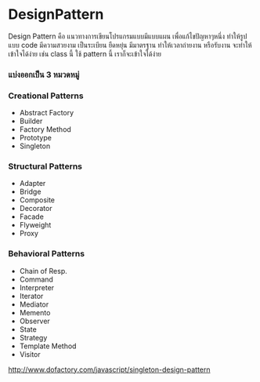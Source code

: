 # DesignPattern

Design Pattern คือ แนวทางการเขียนโปรแกรมแบบมีแบบแผน เพื่อแก้ไขปัญหาๆหนึ่ง ทำให้รูปแบบ code มีความสวยงาม เป็นระเบียน ยืดหยุ่น มีมาตรฐาน ทำให้เวลาถ่ายงาน หรือรับงาน จะทำให้เข้าใจได้ง่าย เช่น class นี้ ใช้ pattern นี้ เราก็จะเข้าใจได้ง่าย

### แบ่งออกเป็น 3 หมวดหมู่

### Creational Patterns
- Abstract Factory
- Builder
- Factory Method
- Prototype
- Singleton

### Structural Patterns
- Adapter
- Bridge
- Composite
- Decorator
- Facade
- Flyweight
- Proxy

### Behavioral Patterns
- Chain of Resp.
- Command
- Interpreter
- Iterator
- Mediator
- Memento
- Observer
- State
- Strategy
- Template Method
- Visitor



























http://www.dofactory.com/javascript/singleton-design-pattern
